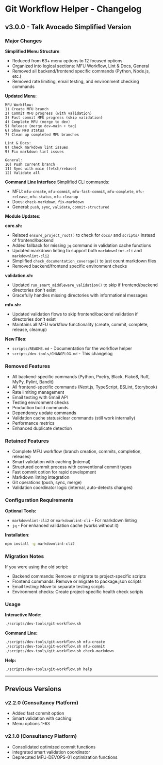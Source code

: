 # Git Workflow Helper - Changelog

## v3.0.0 - Talk Avocado Simplified Version

### Major Changes

**Simplified Menu Structure**:

- Reduced from 63+ menu options to 12 focused options
- Organized into logical sections: MFU Workflow, Lint & Docs, General
- Removed all backend/frontend specific commands (Python, Node.js, etc.)
- Removed rate limiting, email testing, and environment checking commands

**Updated Menu**:

```text
MFU Workflow:
1) Create MFU branch
2) Commit MFU progress (with validation)
3) Fast commit MFU progress (skip validation)
4) Complete MFU (merge to dev)
5) Release (merge dev→main + tag)
6) Show MFU status
7) Clean up completed MFU branches

Lint & Docs:
8) Check markdown lint issues
9) Fix markdown lint issues

General:
10) Push current branch
11) Sync with main (fetch/rebase)
12) Validate all
```

**Command Line Interface**
Simplified CLI commands:

- MFU: `mfu-create`, `mfu-commit`, `mfu-fast-commit`, `mfu-complete`, `mfu-release`, `mfu-status`, `mfu-cleanup`
- Docs: `check-markdown`, `fix-markdown`
- General: `push`, `sync`, `validate`, `commit-structured`

**Module Updates**:

**core.sh:**

- Relaxed `ensure_project_root()` to check for `docs/` and `scripts/` instead of frontend/backend
- Added fallback for missing `jq` command in validation cache functions
- Updated markdown linting to support both `markdownlint-cli` and `markdownlint-cli2`
- Simplified `check_documentation_coverage()` to just count markdown files
- Removed backend/frontend specific environment checks

**validation.sh:**

- Updated `run_smart_middleware_validation()` to skip if frontend/backend directories don't exist
- Gracefully handles missing directories with informational messages

**mfu.sh:**

- Updated validation flows to skip frontend/backend validation if directories don't exist
- Maintains all MFU workflow functionality (create, commit, complete, release, cleanup)

**New Files:**

- `scripts/README.md` - Documentation for the workflow helper
- `scripts/dev-tools/CHANGELOG.md` - This changelog

### Removed Features

- All backend-specific commands (Python, Poetry, Black, Flake8, Ruff, MyPy, Pylint, Bandit)
- All frontend-specific commands (Next.js, TypeScript, ESLint, Storybook)
- Rate limiting management
- Email testing with Gmail API
- Testing environment checks
- Production build commands
- Dependency update commands
- Validation cache status/clear commands (still work internally)
- Performance metrics
- Enhanced duplicate detection

### Retained Features

- Complete MFU workflow (branch creation, commits, completion, releases)
- Smart validation with caching (internal)
- Structured commit process with conventional commit types
- Fast commit option for rapid development
- Markdown linting integration
- Git operations (push, sync, merge)
- Validation coordinator logic (internal, auto-detects changes)

### Configuration Requirements

**Optional Tools:**

- `markdownlint-cli2` or `markdownlint-cli` - For markdown linting
- `jq` - For enhanced validation cache (works without it)

**Installation:**

```bash
npm install -g markdownlint-cli2
```

### Migration Notes

If you were using the old script:

- Backend commands: Remove or migrate to project-specific scripts
- Frontend commands: Remove or migrate to package.json scripts
- Email testing: Move to separate testing scripts
- Environment checks: Create project-specific health check scripts

### Usage

**Interactive Mode:**

```bash
./scripts/dev-tools/git-workflow.sh
```

**Command Line:**

```bash
./scripts/dev-tools/git-workflow.sh mfu-create
./scripts/dev-tools/git-workflow.sh mfu-commit
./scripts/dev-tools/git-workflow.sh check-markdown
```

**Help:**

```bash
./scripts/dev-tools/git-workflow.sh help
```

---

## Previous Versions

### v2.2.0 (Consultancy Platform)

- Added fast commit option
- Smart validation with caching
- Menu options 1-63

### v2.1.0 (Consultancy Platform)

- Consolidated optimized commit functions
- Integrated smart validation coordinator
- Deprecated MFU-DEVOPS-01 optimization functions
